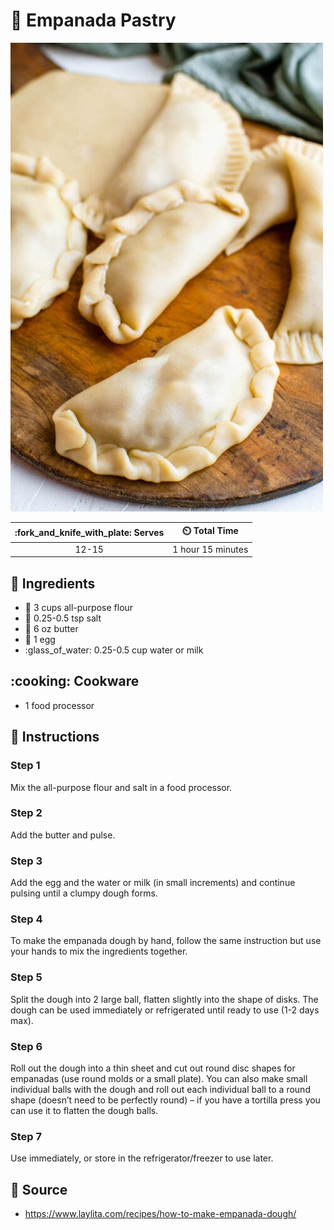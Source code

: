 # :dumpling: Empanada Pastry

![Empanada Pastry](../../assets/images/empanada-pastry.jpg)

| :fork_and_knife_with_plate: Serves | :timer_clock: Total Time |
|:----------------------------------:|:-----------------------: |
| 12-15 | 1 hour 15 minutes |

## :salt: Ingredients

- :ear_of_rice: 3 cups all-purpose flour
- :salt: 0.25-0.5 tsp salt
- :butter: 6 oz butter
- :egg: 1 egg
- :glass_of_water: 0.25-0.5 cup water or milk

## :cooking: Cookware

- 1 food processor

## :pencil: Instructions

### Step 1

Mix the all-purpose flour and salt in a food processor.

### Step 2

Add the butter and pulse.

### Step 3

Add the egg and the water or milk (in small increments) and continue pulsing until a clumpy dough forms.

### Step 4

To make the empanada dough by hand, follow the same instruction but use your hands to mix the ingredients together.

### Step 5

Split the dough into 2 large ball, flatten slightly into the shape of disks. The dough can be used immediately or
refrigerated until ready to use (1-2 days max).

### Step 6

Roll out the dough into a thin sheet and cut out round disc shapes for empanadas (use round molds or a small plate). You
can also make small individual balls with the dough and roll out each individual ball to a round shape (doesn’t need
to be perfectly round) – if you have a tortilla press you can use it to flatten the dough balls.

### Step 7

Use immediately, or store in the refrigerator/freezer to use later.

## :link: Source

- <https://www.laylita.com/recipes/how-to-make-empanada-dough/>
